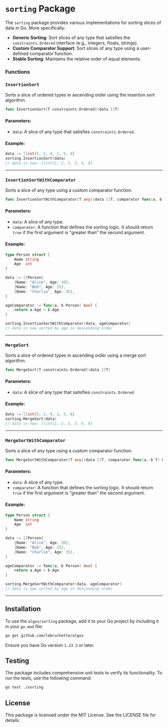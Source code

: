 # `sorting` Package

The `sorting` package provides various implementations for sorting slices of data in Go. More specifically: 
- **Generic Sorting**: Sort slices of any type that satisfies the `constraints.Ordered` interface (e.g., integers, floats, strings).
- **Custom Comparator Support**: Sort slices of any type using a user-defined comparator function.
- **Stable Sorting**: Maintains the relative order of equal elements.

### Functions
### `InsertionSort`
Sorts a slice of ordered types in ascending order using the insertion sort algorithm.

```go
func InsertionSort[T constraints.Ordered](data []T)
```

#### Parameters:
- `data`: A slice of any type that satisfies `constraints.Ordered`.

#### Example:
```go
data := []int{5, 2, 9, 1, 5, 6}
sorting.InsertionSort(data)
// data is now: []int{1, 2, 5, 5, 6, 9}
```

---

### `InsertionSortWithComparator`
Sorts a slice of any type using a custom comparator function.

```go
func InsertionSortWithComparator[T any](data []T, comparator func(a, b T) bool)
```

#### Parameters:
- `data`: A slice of any type.
- `comparator`: A function that defines the sorting logic. It should return `true` if the first argument is "greater than" the second argument.

#### Example:
```go
type Person struct {
    Name string
    Age  int
}

data := []Person{
    {Name: "Alice", Age: 30},
    {Name: "Bob", Age: 25},
    {Name: "Charlie", Age: 35},
}

ageComparator := func(a, b Person) bool {
    return a.Age > b.Age
}

sorting.InsertionSortWithComparator(data, ageComparator)
// data is now sorted by age in descending order
```

---

### `MergeSort`
Sorts a slice of ordered types in ascending order using a merge sort algorithm.

```go
func MergeSort[T constraints.Ordered](data []T)
```

#### Parameters:
- `data`: A slice of any type that satisfies `constraints.Ordered`.

#### Example:
```go
data := []int{5, 2, 9, 1, 5, 6}
sorting.MergeSort(data)
// data is now: []int{1, 2, 5, 5, 6, 9}
```

---

### `MergeSortWithComparator`
Sorts a slice of any type using a custom comparator function.

```go
func MergeSortWithComparator[T any](data []T, comparator func(a, b T) bool)
```

#### Parameters:
- `data`: A slice of any type.
- `comparator`: A function that defines the sorting logic. It should return `true` if the first argument is "greater than" the second argument.

#### Example:
```go
type Person struct {
    Name string
    Age  int
}

data := []Person{
    {Name: "Alice", Age: 30},
    {Name: "Bob", Age: 25},
    {Name: "Charlie", Age: 35},
}

ageComparator := func(a, b Person) bool {
    return a.Age > b.Age
}

sorting.MergeSortWithComparator(data, ageComparator)
// data is now sorted by age in descending order
```

---

## Installation

To use the `algos/sorting` package, add it to your Go project by including it in your `go.mod` file:

```bash
go get github.com/lebruchette/algos
```

Ensure you have Go version `1.23.3` or later.

## Testing

The package includes comprehensive unit tests to verify its functionality. To run the tests, use the following command:

```bash
go test ./sorting
```

## License

This package is licensed under the MIT License. See the LICENSE file for details.